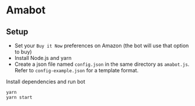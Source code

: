 # Amabot
## Setup
- Set your `Buy it Now` preferences on Amazon (the bot will use that option to buy)
- Install Node.js and yarn
- Create a json file named `config.json` in the same directory as `amabot.js`. 
Refer to `config-example.json` for a template format. 

Install dependencies and run bot
```
yarn
yarn start
```
